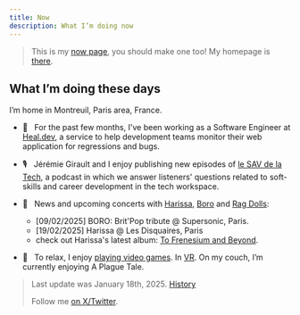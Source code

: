```yaml
---
title: Now
description: What I’m doing now
---
```


> This is my [now page](http://nownownow.com/about), you should make one too! My homepage is [there](/).

## What I’m doing these days

I’m home in Montreuil, Paris area, France.

- 💼  &nbsp; For the past few months, I've been working as a Software Engineer at [Heal.dev](https://www.heal.dev/), a service to help development teams monitor their web application for regressions and bugs.

- 🎙️  &nbsp; Jérémie Girault and I enjoy publishing new episodes of [le SAV de la Tech](https://www.lesav.tech/), a podcast in which we answer listeners' questions related to soft-skills and career development in the tech workspace.

- 🎸  &nbsp; News and upcoming concerts with [Harissa](https://harissaofficial.com), [Boro](https://linktr.ee/borotheband) and [Rag Dolls](https://linktr.ee/ragdolls):

    - [09/02/2025] BORO: Brit'Pop tribute @ Supersonic, Paris. 
    - [19/02/2025] Harissa @ Les Disquaires, Paris
    - check out Harissa's latest album:  [To Frenesium and Beyond](https://music.imusician.pro/artist/00oYkcbvCn/releases).

- 👾  &nbsp; To relax, I enjoy [playing video games](https://ggapp.io/omikron). In [VR](/vr). On my couch, I’m currently enjoying A Plague Tale.

> Last update was January 18th, 2025. [History](https://github.com/adrienjoly/adrienjoly.github.com/commits/master/now)
>
> Follow me [on X/Twitter](https://x.com/adrienjoly).
